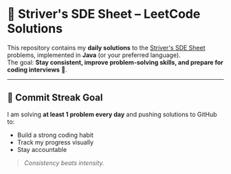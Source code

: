# 🚀 Striver's SDE Sheet – LeetCode Solutions

This repository contains my **daily solutions** to the [Striver's SDE Sheet](https://takeuforward.org/interviews/strivers-sde-sheet-top-coding-interview-problems/) problems, implemented in **Java** (or your preferred language).  
The goal: **Stay consistent, improve problem-solving skills, and prepare for coding interviews** 💪.

---

## 📅 Commit Streak Goal
I am solving **at least 1 problem every day** and pushing solutions to GitHub to:
- Build a strong coding habit
- Track my progress visually
- Stay accountable

> *Consistency beats intensity.*



